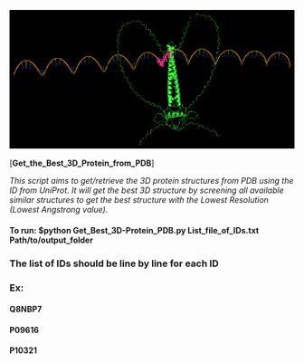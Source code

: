 ![image](https://github.com/truong128/Get_the_Best_3D_Protein_from_PDB/blob/main/The_Beauty_of_Biology.png)

[**Get_the_Best_3D_Protein_from_PDB**]

*This script aims to get/retrieve the 3D protein structures from PDB using the ID from UniProt. It will get the best 3D structure by screening all available similar structures to get the best structure with the Lowest Resolution (Lowest Angstrong value).*

#### To run: $python     Get_Best_3D-Protein_PDB.py     List_file_of_IDs.txt     Path/to/output_folder #####

### The list of IDs should be line by line for each ID ###
### Ex: 
#### Q8NBP7 ###
#### P09616 ###
#### P10321 ###
